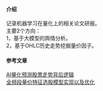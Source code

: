 #### 介绍
记录机器学习在量化上的相关论文研报。  
主要2个方向：  
1，基于大模型的舆情分析。  
2，基于OHLC历史走势挖掘量价因子。  

#### 参考文章
[AI量化预测股票走势背后逻辑](https://mp.weixin.qq.com/s/O-VB7IEY53k3ZwNGWDIZ5g)  
[全频段量价特征选股模型实现以及优化](https://mp.weixin.qq.com/s/UT_pu5SUcRcuRNZPkIKUlQ?token=84110007&lang=zh_CN)  
